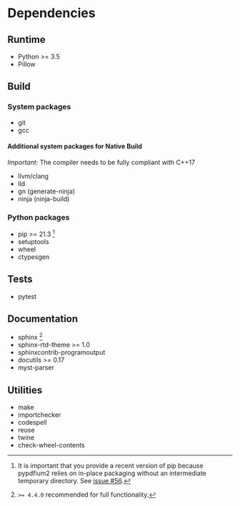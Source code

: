 <!-- SPDX-FileCopyrightText: 2022 geisserml <geisserml@gmail.com> -->
<!-- SPDX-License-Identifier: CC-BY-4.0 -->

# Dependencies

## Runtime

* Python >= 3.5
* Pillow


## Build

### System packages

* git
* gcc

#### Additional system packages for Native Build

*Important*: The compiler needs to be fully compliant with C++17

* llvm/clang
* lld
* gn (generate-ninja)
* ninja (ninja-build)

### Python packages

* pip >= 21.3 [^1]
* setuptools
* wheel
* ctypesgen

[^1]: It is important that you provide a recent version of pip because pypdfium2
      relies on in-place packaging without an intermediate temporary directory.
      See [issue #56](https://github.com/pypdfium2-team/pypdfium2/issues/56).

## Tests

* pytest


## Documentation

* sphinx [^2]
* sphinx-rtd-theme >= 1.0
* sphinxcontrib-programoutput
* docutils >= 0.17
* myst-parser

[^2]: `>= 4.4.0` recommended for full functionality.


## Utilities

* make
* importchecker
* codespell
* reuse
* twine
* check-wheel-contents
